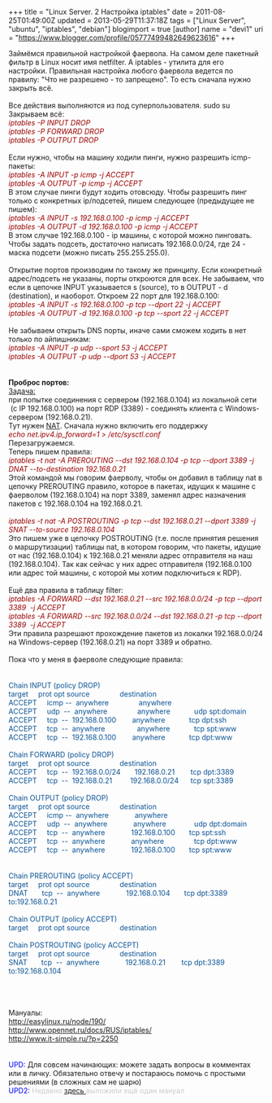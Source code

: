 +++
title = "Linux Server. 2 Настройка iptables"
date = 2011-08-25T01:49:00Z
updated = 2013-05-29T11:37:18Z
tags = ["Linux Server", "ubuntu", "iptables", "debian"]
blogimport = true 
[author]
	name = "devi1"
	uri = "https://www.blogger.com/profile/05777499482649623616"
+++

Займёмся правильной настройкой фаервола. На самом деле пакетный фильтр в Linux носит имя netfilter. А iptables - утилита для его настройки. Правильная настройка любого фаервола ведется по правилу: "Что не разрешено - то запрещено". То есть сначала нужно закрыть всё.<br /><br /><a name='more'></a>Все действия выполняются из под суперпользователя. sudo su<br />Закрываем всё:<br /><i><span style="color: #990000;">iptables -P INPUT DROP</span></i><br /><i><span style="color: #990000;">iptables -P FORWARD DROP</span></i><br /><i><span style="color: #990000;">iptables -P OUTPUT DROP</span></i><br /><br />Если нужно, чтобы на машину ходили пинги, нужно разрешить icmp-пакеты:<br /><i><span style="color: #990000;">iptables -A INPUT -p icmp -j ACCEPT</span></i><br /><i><span style="color: #990000;">iptables -A OUTPUT -p icmp -j ACCEPT</span></i><br />В этом случае пинги будут ходить отовсюду. Чтобы разрешить пинг только с конкретных ip/подсетей, пишем следующее (предыдущее не пишем):<br /><i><span style="color: #990000;">iptables -A INPUT -s 192.168.0.100 -p icmp -j ACCEPT</span></i><br /><i><span style="color: #990000;">iptables -A OUTPUT -d 192.168.0.100 -p icmp -j ACCEPT</span></i><br />В этом случае 192.168.0.100 - ip машины, с которой можно пинговать. Чтобы задать подсеть, достаточно написать 192.168.0.0/24, где 24 - маска подсети (можно писать 255.255.255.0).<br /><br />Открытие портов производим по такому же принципу. Если конкретный адрес/подсеть не указаны, порты откроются для всех. Не забываем, что если в цепочке INPUT указывается s (source), то в OUTPUT - d (destination), и наоборот. Откроем 22 порт для 192.168.0.100:<br /><i><span style="color: #990000;">iptables -A INPUT -s 192.168.0.100 -p tcp --dport 22 -j ACCEPT</span></i><br /><i><span style="color: #990000;">iptables -A OUTPUT -d 192.168.0.100 -p tcp --sport 22 -j ACCEPT</span></i><br /><br />Не забываем открыть DNS порты, иначе сами сможем ходить в нет только по айпишникам:<br /><span style="color: #990000;"><i>iptables -A INPUT -p udp --sport 53 -j ACCEPT</i></span><br /><span style="color: #990000;"><i>iptables -A OUTPUT -p udp --dport 53 -j ACCEPT</i></span><br /><span class="Apple-style-span" style="color: cyan;"><br /></span><br /><b>Проброс портов:</b><br /><u>Задача:</u><br />при попытке соединения с сервером (192.168.0.104) из локальной сети &nbsp;(c IP 192.168.0.100) на порт RDP (3389) - соединять клиента с Windows-сервером (192.168.0.21).<br />Тут нужен <a href="http://ru.wikipedia.org/wiki/NAT">NAT</a>. Сначала нужно включить его поддержку<br /><i><span style="color: #990000;">echo net.ipv4.ip_forward=1 &gt; /etc/sysctl.conf</span></i><br />Перезагружаемся.<br />Теперь пишем правила:<br /><i><span style="color: #990000;">iptables -t nat -A PREROUTING --dst 192.168.0.104 -p tcp --dport 3389 -j DNAT --to-destination 192.168.0.21</span></i><br />Этой командой мы говорим фаерволу, чтобы он добавил в таблицу nat в цепочку PREROUTING правило, которое в пакетах, идущих к машине с фаерволом (192.168.0.104) на порт 3389, заменял адрес назначения пакетов с 192.168.0.104 на 192.168.0.21.<br /><br /><span style="color: #990000;"><i>iptables -t nat -A POSTROUTING -p tcp --dst 192.168.0.21 --dport 3389 -j SNAT --to-source 192.168.0.104</i></span><br />Это пишем уже в цепочку POSTROUTING (т.е. после принятия решения о маршрутизации) таблицы nat, в котором говорим, что пакеты, идущие от нас (192.168.0.104) к 192.168.0.21 меняли адрес отправителя на наш (192.168.0.104). Так как сейчас у них адрес отправителя (192.168.0.100 или адрес той машины, с которой мы хотим подключиться к RDP).<br /><br />Ещё два правила в таблицу filter:<br /><i><span style="color: #990000;">iptables -A FORWARD --dst 192.168.0.21&nbsp;--src 192.168.0.0/24&nbsp;-p tcp --dport 3389 &nbsp;-j ACCEPT</span></i><br /><i><span style="color: #990000;">iptables -A FORWARD --src 192.168.0.0/24&nbsp;--dst 192.168.0.21&nbsp;-p tcp --dport 3389 &nbsp;-j ACCEPT</span></i><br />Эти правила разрешают прохождение пакетов из локалки 192.168.0.0/24 на Windows-сервер (192.168.0.21) на порт 3389 и обратно.<br /><br />Пока что у меня в фаерволе следующие правила:<br /><br /><br /><span style="color: #0b5394;">Chain INPUT (policy DROP)</span><br /><span style="color: #0b5394;">target &nbsp; &nbsp; prot opt source &nbsp; &nbsp; &nbsp; &nbsp; &nbsp; &nbsp; &nbsp; destination</span><br /><span style="color: #0b5394;">ACCEPT &nbsp; &nbsp; icmp -- &nbsp;anywhere &nbsp; &nbsp; &nbsp; &nbsp; &nbsp; &nbsp; &nbsp; anywhere</span><br /><span style="color: #0b5394;">ACCEPT &nbsp; &nbsp; udp &nbsp;-- &nbsp;anywhere &nbsp; &nbsp; &nbsp; &nbsp; &nbsp; &nbsp; &nbsp; anywhere &nbsp; &nbsp; &nbsp; &nbsp; &nbsp; &nbsp;udp spt:domain</span><br /><span style="color: #0b5394;">ACCEPT &nbsp; &nbsp; tcp &nbsp;-- &nbsp;192.168.0.100 &nbsp; &nbsp; &nbsp; &nbsp;anywhere &nbsp; &nbsp; &nbsp; &nbsp; &nbsp; &nbsp;tcp dpt:ssh</span><br /><span style="color: #0b5394;">ACCEPT &nbsp; &nbsp; tcp &nbsp;-- &nbsp;anywhere &nbsp; &nbsp; &nbsp; &nbsp; &nbsp; &nbsp; &nbsp; &nbsp;anywhere &nbsp; &nbsp; &nbsp; &nbsp; &nbsp; &nbsp;tcp spt:www</span><br /><span style="color: #0b5394;">ACCEPT &nbsp; &nbsp; tcp &nbsp;-- &nbsp;192.168.0.100 &nbsp; &nbsp; &nbsp; &nbsp;anywhere &nbsp; &nbsp; &nbsp; &nbsp; &nbsp; &nbsp;tcp dpt:www</span><br /><span style="color: #0b5394;"><br /></span><span style="color: #0b5394;">Chain FORWARD (policy DROP)</span><br /><span style="color: #0b5394;">target &nbsp; &nbsp; prot opt source &nbsp; &nbsp; &nbsp; &nbsp; &nbsp; &nbsp; &nbsp; destination</span><br /><span style="color: #0b5394;">ACCEPT &nbsp; &nbsp; tcp &nbsp;-- &nbsp;192.168.0.0/24 &nbsp; &nbsp; &nbsp; 192.168.0.21 &nbsp; &nbsp; &nbsp; &nbsp;tcp dpt:3389</span><br /><span style="color: #0b5394;">ACCEPT &nbsp; &nbsp; tcp &nbsp;-- &nbsp;192.168.0.21 &nbsp; &nbsp; &nbsp; &nbsp; 192.168.0.0/24 &nbsp; &nbsp; &nbsp;tcp spt:3389</span><br /><span style="color: #0b5394;"><br /></span><span style="color: #0b5394;">Chain OUTPUT (policy DROP)</span><br /><span style="color: #0b5394;">target &nbsp; &nbsp; prot opt source &nbsp; &nbsp; &nbsp; &nbsp; &nbsp; &nbsp; &nbsp; destination</span><br /><span style="color: #0b5394;">ACCEPT &nbsp; &nbsp; icmp -- &nbsp;anywhere &nbsp; &nbsp; &nbsp; &nbsp; &nbsp; &nbsp; anywhere</span><br /><span style="color: #0b5394;">ACCEPT &nbsp; &nbsp; udp &nbsp;-- &nbsp;anywhere &nbsp; &nbsp; &nbsp; &nbsp; &nbsp; &nbsp; anywhere &nbsp; &nbsp; &nbsp; &nbsp; &nbsp; &nbsp; &nbsp;udp dpt:domain</span><br /><span style="color: #0b5394;">ACCEPT &nbsp; &nbsp; tcp &nbsp;-- &nbsp;anywhere &nbsp; &nbsp; &nbsp; &nbsp; &nbsp; &nbsp; 192.168.0.100 &nbsp; &nbsp; &nbsp; tcp spt:ssh</span><br /><span style="color: #0b5394;">ACCEPT &nbsp; &nbsp; tcp &nbsp;-- &nbsp;anywhere &nbsp; &nbsp; &nbsp; &nbsp; &nbsp; &nbsp; anywhere &nbsp; &nbsp; &nbsp; &nbsp; &nbsp; &nbsp; &nbsp; tcp dpt:www</span><br /><span style="color: #0b5394;">ACCEPT &nbsp; &nbsp; tcp &nbsp;-- &nbsp;anywhere &nbsp; &nbsp; &nbsp; &nbsp; &nbsp; &nbsp; 192.168.0.100 &nbsp; &nbsp; &nbsp; tcp spt:www</span><br /><span style="color: #0b5394;"><br /></span><span style="color: #0b5394;"><br /></span><span style="color: #0b5394;">Chain PREROUTING (policy ACCEPT)</span><br /><span style="color: #0b5394;">target &nbsp; &nbsp; prot opt source &nbsp; &nbsp; &nbsp; &nbsp; &nbsp; &nbsp; &nbsp; destination</span><br /><span style="color: #0b5394;">DNAT &nbsp; &nbsp; &nbsp; tcp &nbsp;-- &nbsp;anywhere &nbsp; &nbsp; &nbsp; &nbsp; &nbsp; &nbsp; 192.168.0.104 &nbsp; &nbsp; &nbsp; tcp dpt:3389 to:192.168.0.21</span><br /><span style="color: #0b5394;"><br /></span><span style="color: #0b5394;">Chain OUTPUT (policy ACCEPT)</span><br /><span style="color: #0b5394;">target &nbsp; &nbsp; prot opt source &nbsp; &nbsp; &nbsp; &nbsp; &nbsp; &nbsp; &nbsp; destination</span><br /><span style="color: #0b5394;"><br /></span><span style="color: #0b5394;">Chain POSTROUTING (policy ACCEPT)</span><br /><span style="color: #0b5394;">target &nbsp; &nbsp; prot opt source &nbsp; &nbsp; &nbsp; &nbsp; &nbsp; &nbsp; &nbsp; destination</span><br /><span style="color: #0b5394;">SNAT &nbsp; &nbsp; &nbsp; tcp &nbsp;-- &nbsp;anywhere &nbsp; &nbsp; &nbsp; &nbsp; &nbsp; &nbsp; 192.168.0.21 &nbsp; &nbsp; &nbsp; &nbsp;tcp dpt:3389 to:192.168.0.104</span><br /><div><br /></div><br /><br />Мануалы:<br /><a href="http://easylinux.ru/node/190/">http://easylinux.ru/node/190/</a><br /><a href="http://www.opennet.ru/docs/RUS/iptables/">http://www.opennet.ru/docs/RUS/iptables/</a><br /><a href="http://www.it-simple.ru/?p=2250">http://www.it-simple.ru/?p=2250</a><br /><br /><br /><span class="Apple-style-span" style="color: blue;">UPD: </span>Для совсем начинающих: можете задать вопросы в комментах или в личку. Обязательно отвечу и постараюсь помочь с простыми решениями (в сложных сам не шарю)<br /><span style="color: blue;">UPD2:</span><span style="color: #cccccc;">&nbsp;Недавно <a href="http://sysadminblog.ru/linux/2012/05/22/primery-ispolzovaniya-iptables.html">здесь </a>выложили ещё один мануал</span>
